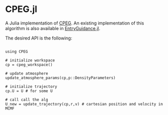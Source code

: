 # CPEG.jl


A Julia implementation of [CPEG](http://roboticexplorationlab.org/papers/ktracy_cpeg.pdf). An existing implementation of this algorithm is also available in [EntryGuidance.jl](https://github.com/RoboticExplorationLab/EntryGuidance.jl). 

The desired API is the following:

```

using CPEG

# initialize workspace
cp = cpeg_workspace()

# update atmosphere
update_atmosphere_params(cp,p::DensityParameters) 

# initialize trajectory 
cp.U = U # for some U 

# call call the alg
U_new = update_trajectory(cp,r,v) # cartesian position and velocity in MCMF

```
